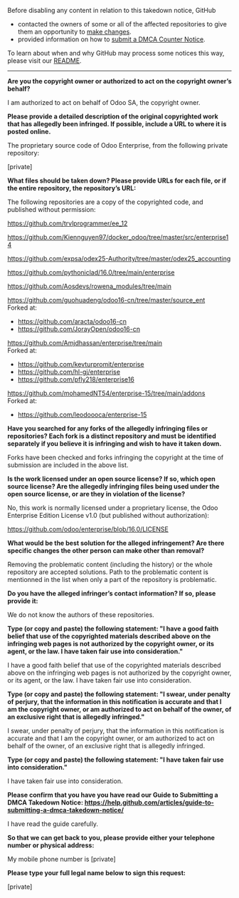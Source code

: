 Before disabling any content in relation to this takedown notice, GitHub
- contacted the owners of some or all of the affected repositories to give them an opportunity to [make changes](https://docs.github.com/en/github/site-policy/dmca-takedown-policy#a-how-does-this-actually-work).
- provided information on how to [submit a DMCA Counter Notice](https://docs.github.com/en/articles/guide-to-submitting-a-dmca-counter-notice).

To learn about when and why GitHub may process some notices this way, please visit our [README](https://github.com/github/dmca/blob/master/README.md#anatomy-of-a-takedown-notice).

---

**Are you the copyright owner or authorized to act on the copyright
owner’s behalf?**

I am authorized to act on behalf of Odoo SA, the copyright owner.

**Please provide a detailed description of the original copyrighted work
that has allegedly been infringed. If possible, include a URL to where
it is posted online.**

The proprietary source code of Odoo Enterprise, from the following
private repository:

[private]

**What files should be taken down? Please provide URLs for each file, or
if the entire repository, the repository’s URL:**

The following repositories are a copy of the copyrighted code, and published
without permission:

https://github.com/trvlprogrammer/ee_12

https://github.com/Kiennguyen97/docker_odoo/tree/master/src/enterprise14

https://github.com/expsa/odex25-Authority/tree/master/odex25_accounting

https://github.com/pythoniclad/16.0/tree/main/enterprise

https://github.com/Aosdevs/rowena_modules/tree/main

https://github.com/guohuadeng/odoo16-cn/tree/master/source_ent  
Forked at:  
- https://github.com/aracta/odoo16-cn  
- https://github.com/JorayOpen/odoo16-cn

https://github.com/Amjdhassan/enterprise/tree/main  
Forked at:  
- https://github.com/kevturpromit/enterprise  
- https://github.com/hl-gj/enterprise  
- https://github.com/pfly218/enterprise16  

https://github.com/mohamedNT54/enterprise-15/tree/main/addons  
Forked at:  
- https://github.com/leodoooca/enterprise-15

**Have you searched for any forks of the allegedly infringing files or
repositories? Each fork is a distinct repository and must be identified
separately if you believe it is infringing and wish to have it taken down.**

Forks have been checked and forks infringing the copyright at the time of 
submission are included in the above list.

**Is the work licensed under an open source license? If so, which open
source license? Are the allegedly infringing files being used under the
open source license, or are they in violation of the license?**

No, this work is normally licensed under a proprietary license, the Odoo
Enterprise Edition License v1.0 (but published without authorization):

https://github.com/odoo/enterprise/blob/16.0/LICENSE

**What would be the best solution for the alleged infringement? Are
there specific changes the other person can make other than removal?**

Removing the problematic content (including the history) or the whole repository
are accepted solutions. Path to the problematic content is mentionned in the 
list when only a part of the repository is problematic.

**Do you have the alleged infringer’s contact information? If so, please
provide it:**

We do not know the authors of these repositories.

**Type (or copy and paste) the following statement: "I have a good faith
belief that use of the copyrighted materials described above on the
infringing web pages is not authorized by the copyright owner, or its
agent, or the law. I have taken fair use into consideration."**

I have a good faith belief that use of the copyrighted materials
described above on the infringing web pages is not authorized by the
copyright owner, or its agent, or the law. I have taken fair use into
consideration.

**Type (or copy and paste) the following statement: "I swear, under
penalty of perjury, that the information in this notification is
accurate and that I am the copyright owner, or am authorized to act on
behalf of the owner, of an exclusive right that is allegedly infringed."**

I swear, under penalty of perjury, that the information in this
notification is accurate and that I am the copyright owner, or am
authorized to act on behalf of the owner, of an exclusive right that is
allegedly infringed.

**Type (or copy and paste) the following statement: "I have taken fair use 
into consideration."**

I have taken fair use into consideration.

**Please confirm that you have you have read our Guide to Submitting a
DMCA Takedown Notice:
https://help.github.com/articles/guide-to-submitting-a-dmca-takedown-notice/**

I have read the guide carefully.

**So that we can get back to you, please provide either your telephone
number or physical address:**

My mobile phone number is [private]

**Please type your full legal name below to sign this request:**

[private]
